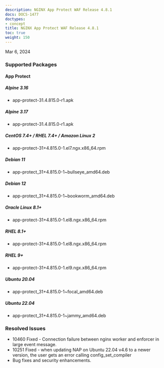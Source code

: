 ```yaml
---
description: NGINX App Protect WAF Release 4.8.1
docs: DOCS-1477
doctypes:
- concept
title: NGINX App Protect WAF Release 4.8.1
toc: true
weight: 150
---
```


Mar 6, 2024


### Supported Packages

#### App Protect

##### Alpine 3.16

- app-protect-31.4.815.0-r1.apk

##### Alpine 3.17

- app-protect-31.4.815.0-r1.apk

##### CentOS 7.4+ / RHEL 7.4+ / Amazon Linux 2

- app-protect-31+4.815.0-1.el7.ngx.x86_64.rpm

##### Debian 11

- app-protect_31+4.815.0-1~bullseye_amd64.deb

##### Debian 12

- app-protect_31+4.815.0-1~bookworm_amd64.deb

##### Oracle Linux 8.1+

- app-protect-31+4.815.0-1.el8.ngx.x86_64.rpm

##### RHEL 8.1+

- app-protect-31+4.815.0-1.el8.ngx.x86_64.rpm

##### RHEL 9+

- app-protect-31+4.815.0-1.el9.ngx.x86_64.rpm

##### Ubuntu 20.04

- app-protect_31+4.815.0-1~focal_amd64.deb

##### Ubuntu 22.04

- app-protect_31+4.815.0-1~jammy_amd64.deb


### Resolved Issues

- 10460 Fixed - Connection failure between nginx worker and enforcer in large event message.
- 10251 Fixed - when updating NAP on Ubuntu 22.04 v4.6 to a newer version, the user gets an error calling config_set_compiler
- Bug fixes and security enhancements.

